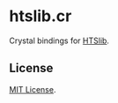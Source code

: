 # htslib.cr

Crystal bindings for [HTSlib](https://github.com/samtools/htslib).

## License

[MIT License](https://opensource.org/licenses/MIT).

